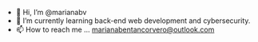 - 👋 Hi, I’m @marianabv
- 🌱 I’m currently learning back-end web development and cybersecurity.
- 📫 How to reach me ... marianabentancorvero@outlook.com


